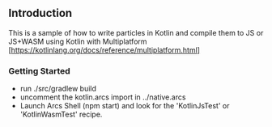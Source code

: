 ## Introduction

This is a sample of how to write particles in Kotlin and compile them to JS or JS+WASM
using Kotlin with Multiplatform [https://kotlinlang.org/docs/reference/multiplatform.html]

### Getting Started

* run ./src/gradlew build
* uncomment the kotlin.arcs import in ../native.arcs
* Launch Arcs Shell (npm start) and look for the 'KotlinJsTest' or 'KotlinWasmTest' recipe.
